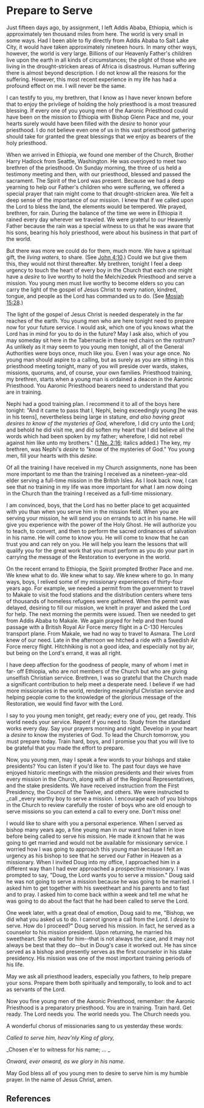 # Prepare to Serve

Just fifteen days ago, by assignment, I left Addis Ababa, Ethiopia, which is
approximately ten thousand miles from here. The world is very small in some
ways. Had I been able to fly directly from Addis Ababa to Salt Lake City, it
would have taken approximately nineteen hours. In many other ways, however,
the world is very large. Billions of our Heavenly Father's children live upon
the earth in all kinds of circumstances; the plight of those who are living in
the drought-stricken areas of Africa is disastrous. Human suffering there is
almost beyond description. I do not know all the reasons for the suffering.
However, this most recent experience in my life has had a profound effect on
me. I will never be the same.

I can testify to you, my brethren, that I know as I have never known before
that to enjoy the privilege of holding the holy priesthood is a most treasured
blessing. If every one of you young men of the Aaronic Priesthood could have
been on the mission to Ethiopia with Bishop Glenn Pace and me, your hearts
surely would have been filled with the _desire_ to honor your priesthood. I do
not believe even one of us in this vast priesthood gathering should take for
granted the great blessings that we enjoy as bearers of the holy priesthood.

When we arrived in Ethiopia, we found one member of the Church, Brother Harry
Hadlock from Seattle, Washington. He was overjoyed to meet two brethren of the
priesthood. On Sunday morning, the three of us held a testimony meeting and
then, with our priesthood, blessed and passed the sacrament. The Spirit of the
Lord was present. Because we had a deep yearning to help our Father's children
who were suffering, we offered a special prayer that rain might come to that
drought-stricken area. We felt a deep sense of the importance of our mission.
I knew that if we called upon the Lord to bless the land, the elements would
be tempered. We prayed, brethren, for rain. During the balance of the time we
were in Ethiopia it rained every day wherever we traveled. We were grateful to
our Heavenly Father because the rain was a special witness to us that he was
aware that his sons, bearing his holy priesthood, were about his business in
that part of the world.

But there was more we could do for them, much more. We have a spiritual gift,
the _living waters,_ to share. (See [John
4:10](/scriptures/nt/john/4.10?lang=eng#9).) Could we but give them this, they
would not thirst thereafter. My brethren, tonight I feel a deep urgency to
touch the heart of every boy in the Church that each one might have a _desire_
to live worthy to hold the Melchizedek Priesthood and serve a mission. You
young men must live worthy to become elders so you can carry the light of the
gospel of Jesus Christ to every nation, kindred, tongue, and people as the
Lord has commanded us to do. (See [Mosiah
15:28](/scriptures/bofm/mosiah/15.28?lang=eng#27).)

The light of the gospel of Jesus Christ is needed desperately in the far
reaches of the earth. You young men who are here tonight need to prepare now
for your future service. I would ask, which one of you knows what the Lord has
in mind for you to do in the future? May I ask also, which of you may someday
sit here in the Tabernacle in these red chairs on the rostrum? As unlikely as
it may seem to you young men tonight, all of the General Authorities were boys
once, much like you. Even I was your age once. No young man should aspire to a
calling, but as surely as you are sitting in this priesthood meeting tonight,
many of you will preside over wards, stakes, missions, quorums, and, of
course, your own families. Priesthood training, my brethren, starts when a
young man is ordained a deacon in the Aaronic Priesthood. You Aaronic
Priesthood bearers need to understand that you are in training.

Nephi had a good training plan. I recommend it to all of the boys here
tonight: "And it came to pass that I, Nephi, being exceedingly young [he was
in his teens], nevertheless being large in stature, _and also having great
desires to know of the mysteries of God,_ wherefore, I did cry unto the Lord;
and behold he did visit me, and did soften my heart that I did believe all the
words which had been spoken by my father; wherefore, I did not rebel against
him like unto my brothers." ([1 Ne.
2:16](/scriptures/bofm/1-ne/2.16?lang=eng#15); italics added.) The key, my
brethren, was Nephi's _desire_ to "know of the mysteries of God." You young
men, fill your hearts with this _desire._

Of all the training I have received in my Church assignments, none has been
more important to me than the training I received as a nineteen-year-old elder
serving a full-time mission in the British Isles. As I look back now, I can
see that no training in my life was more important for what I am now doing in
the Church than the training I received as a full-time missionary.

I am convinced, boys, that the Lord has no better place to get acquainted with
you than when you serve him in the mission field. When you are serving your
mission, he will send you on errands to act in his name. He will give you
experience with the power of the Holy Ghost. He will authorize you to teach,
to convert, and then to perform the sacred ordinances of salvation in his
name. He will come to know you. He will come to know that he can trust you and
can rely on you. He will help you learn the lessons that will qualify you for
the great work that you must perform as you do your part in carrying the
message of the Restoration to everyone in the world.

On the recent errand to Ethiopia, the Spirit prompted Brother Pace and me. We
knew what to do. We knew what to say. We knew where to go. In many ways, boys,
I relived some of my missionary experiences of thirty-four years ago. For
example, we needed a permit from the government to travel to Makale to visit
the food stations and the distribution centers where tens of thousands of
homeless refugees were gathered. When the permit was delayed, desiring to fill
our mission, we knelt in prayer and asked the Lord for help. The next morning
the permits were issued. Then we needed to get from Addis Ababa to Makale. We
again prayed for help and then found passage with a British Royal Air Force
mercy flight in a C-130 Hercules transport plane. From Makale, we had no way
to travel to Asmara. The Lord knew of our need. Late in the afternoon we
hitched a ride with a Swedish Air Force mercy flight. Hitchhiking is not a
good idea, and especially not by air, but being on the Lord's errand, it was
all right.

I have deep affection for the goodness of people, many of whom I met in far-
off Ethiopia, who are not members of the Church but who are giving unselfish
Christian service. Brethren, I was so grateful that the Church made a
significant contribution to help meet a desperate need. I believe if we had
more missionaries in the world, rendering meaningful Christian service and
helping people come to the knowledge of the glorious message of the
Restoration, we would find favor with the Lord.

I say to you young men tonight, get ready; every one of you, get ready. This
world needs your service. Repent if you need to. Study from the standard works
every day. Say your prayers morning and night. Develop in your heart a
_desire_ to know the mysteries of God. To lead the Church tomorrow, you must
prepare today. Train hard, boys, and I promise you that you will live to be
grateful that you made the effort to prepare.

Now, you young men, may I speak a few words to your bishops and stake
presidents? You can listen if you'd like to. The past four days we have
enjoyed historic meetings with the mission presidents and their wives from
every mission in the Church, along with all of the Regional Representatives,
and the stake presidents. We have received instruction from the First
Presidency, the Council of the Twelve, and others. We were instructed to _call
_every worthy boy to serve a mission. I encourage each of you bishops in the
Church to review carefully the roster of boys who are old enough to serve
missions so you can extend a call to every one. Don't miss one!

I would like to share with you a personal experience. When I served as bishop
many years ago, a fine young man in our ward had fallen in love before being
called to serve his mission. He made it known that he was going to get married
and would not be available for missionary service. I worried how I was going
to approach this young man because I felt an urgency as his bishop to see that
he served our Father in Heaven as a missionary. When I invited Doug into my
office, I approached him in a different way than I had ever approached a
prospective missionary. I was prompted to say, "Doug, the Lord wants you to
serve a mission." Doug said he was not going to serve a mission because he was
going to be married. I asked him to get together with his sweetheart and his
parents and to fast and to pray. I asked him to come back within a week and
tell me what he was going to do about the fact that he had been called to
serve the Lord.

One week later, with a great deal of emotion, Doug said to me, "Bishop, we did
what you asked us to do. I cannot ignore a call from the Lord. I _desire_ to
serve. How do I proceed?" Doug served his mission. In fact, he served as a
counselor to his mission president. Upon returning, he married his sweetheart.
She waited for him--that is not always the case, and it may not always be best
that they do--but in Doug's case it worked out. He has since served as a
bishop and presently serves as the first counselor in his stake presidency.
His mission was one of the most important training periods of his life.

May we ask all priesthood leaders, especially you fathers, to help prepare
your sons. Prepare them both spiritually and temporally, to look and to act as
servants of the Lord.

Now you fine young men of the Aaronic Priesthood, remember: the Aaronic
Priesthood is a preparatory priesthood. You are in training. Train hard. Get
ready. The Lord needs you. The world needs you. The Church needs you.

A wonderful chorus of missionaries sang to us yesterday these words:

_Called to serve him, heav'nly King of glory,_

_Chosen e'er to witness for his name; ... _

_Onward, ever onward, as we glory in his name._

May God bless all of you young men to desire to serve him is my humble prayer.
In the name of Jesus Christ, amen.

## References

